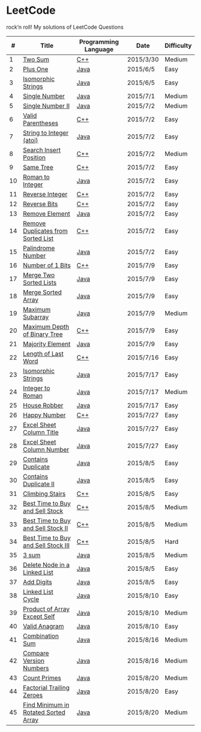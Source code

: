 # LeetCode
rock‘n roll!
My solutions of LeetCode Questions  

| #     |                 Title                  | Programming Language  | Date       | Difficulty  |
| ----- | -------------------------------------- | --------------------- | ---------- | ----------- |
| 1   |[Two Sum](https://leetcode.com/problems/two-sum/)|[C++](https://github.com/TonyFromDire/LeetCode/blob/master/src/two%20sum.cpp)|2015/3/30| Medium|
| 2   |[Plus One](https://leetcode.com/problems/plus-one/)|[Java](https://github.com/TonyFromDire/LeetCode/blob/master/src/plus%20one.java)|2015/6/5| Easy|
| 3   |[Isomorphic Strings ](https://leetcode.com/problems/isomorphic-strings/)|[Java](https://github.com/TonyFromDire/LeetCode/blob/master/src/plus%20one.java)|2015/6/5| Easy|
| 4   |[Single Number ](https://leetcode.com/problems/single-number/)|[Java](https://github.com/TonyFromDire/LeetCode/blob/master/src/Single%20Number.java)|2015/7/1| Medium|
| 5   |[Single Number II ](https://leetcode.com/problems/single-number-ii/)|[Java](https://github.com/TonyFromDire/LeetCode/blob/master/src/Single%20Number%20II.java)|2015/7/2| Medium|
| 6   |[Valid Parentheses ](https://leetcode.com/problems/valid-parentheses/)|[C++](https://github.com/TonyFromDire/LeetCode/blob/master/src/Valid%20Parentheses.cpp)|2015/7/2| Easy|
| 7   |[String to Integer (atoi) ](https://leetcode.com/problems/string-to-integer-atoi/)|[Java](https://github.com/TonyFromDire/LeetCode/blob/master/src/String%20to%20Integer%20(atoi)%20.java)|2015/7/2| Easy|
| 8   |[Search Insert Position ](https://leetcode.com/problems/search-insert-position/)|[C++](https://github.com/TonyFromDire/LeetCode/blob/master/src/Search%20Insert%20Position.cpp)|2015/7/2| Medium|
| 9   |[Same Tree ](https://leetcode.com/problems/same-tree/)|[C++](https://github.com/TonyFromDire/LeetCode/blob/master/src/Same%20Tree.cpp)|2015/7/2| Easy|
| 10   |[Roman to Integer ](https://leetcode.com/problems/roman-to-integer/)|[Java](https://github.com/TonyFromDire/LeetCode/blob/master/src/Roman%20to%20Integer.java)|2015/7/2| Easy|
| 11   |[Reverse Integer ](https://leetcode.com/problems/reverse-integer/)|[C++](https://github.com/TonyFromDire/LeetCode/blob/master/src/Reverse%20Integer.cpp)|2015/7/2| Easy|
| 12   |[Reverse Bits ](https://leetcode.com/problems/reverse-bits/)|[C++](https://github.com/TonyFromDire/LeetCode/blob/master/src/Reverse%20Bits.cpp)|2015/7/2| Easy|
| 13   |[Remove Element ](https://leetcode.com/problems/remove-element/)|[Java](https://github.com/TonyFromDire/LeetCode/blob/master/src/Remove%20Element.java)|2015/7/2| Easy|
| 14   |[Remove Duplicates from Sorted List ](https://leetcode.com/problems/remove-duplicates-from-sorted-list/)|[C++](https://github.com/TonyFromDire/LeetCode/blob/master/src/Remove%20Duplicates%20from%20Sorted%20List.cpp)|2015/7/2| Easy|
| 15   |[Palindrome Number ](https://leetcode.com/problems/palindrome-number/)|[Java](https://github.com/TonyFromDire/LeetCode/blob/master/src/Palindrome%20Number.java)|2015/7/2| Easy|
| 16   |[Number of 1 Bits ](https://leetcode.com/problems/number-of-1-bits/)|[C++](https://github.com/TonyFromDire/LeetCode/blob/master/src/Number%20of%201%20Bits.cpp)|2015/7/9| Easy|
| 17   |[Merge Two Sorted Lists ](https://leetcode.com/problems/merge-two-sorted-lists/)|[Java](https://github.com/TonyFromDire/LeetCode/blob/master/src/Merge%20Two%20Sorted%20Lists.java)|2015/7/9| Easy|
| 18   |[Merge Sorted Array ](https://leetcode.com/problems/merge-sorted-array/)|[Java](https://github.com/TonyFromDire/LeetCode/blob/master/src/Merge%20Sorted%20Array.java)|2015/7/9| Easy|
| 19   |[Maximum Subarray ](https://leetcode.com/problems/maximum-subarray/)|[Java](https://github.com/TonyFromDire/LeetCode/blob/master/src/Maximum%20Subarray.java)|2015/7/9| Medium|
| 20   |[Maximum Depth of Binary Tree ](https://leetcode.com/problems/maximum-depth-of-binary-tree/)|[C++](https://github.com/TonyFromDire/LeetCode/blob/master/src/Maximum%20Depth%20of%20Binary%20Tree.cpp)|2015/7/9| Easy|
| 21   |[Majority Element ](https://leetcode.com/problems/majority-element/)|[Java](https://github.com/TonyFromDire/LeetCode/blob/master/src/Majority%20Element.java)|2015/7/9| Easy|
| 22   |[Length of Last Word ](https://leetcode.com/problems/length-of-last-word/)|[C++](https://github.com/TonyFromDire/LeetCode/blob/master/src/Length%20of%20Last%20Word.cpp)|2015/7/16| Easy|
| 23   |[Isomorphic Strings ](https://leetcode.com/problems/isomorphic-strings/)|[Java](https://github.com/TonyFromDire/LeetCode/blob/master/src/Isomorphic%20Strings.java)|2015/7/17| Easy|
| 24   |[Integer to Roman ](https://leetcode.com/problems/integer-to-roman/)|[Java](https://github.com/TonyFromDire/LeetCode/blob/master/src/Integer%20to%20Roman.java)|2015/7/17| Medium|
| 25   |[House Robber ](https://leetcode.com/problems/house-robber/)|[Java](https://github.com/TonyFromDire/LeetCode/blob/master/src/House%20Robber%20.java)|2015/7/17| Easy|
| 26   |[Happy Number ](https://leetcode.com/problems/happy-number/)|[C++](https://github.com/TonyFromDire/LeetCode/blob/master/src/Happy%20Number.cpp)|2015/7/27| Easy|
| 27   |[Excel Sheet Column Title ](https://leetcode.com/problems/excel-sheet-column-title/)|[Java](https://github.com/TonyFromDire/LeetCode/blob/master/src/Excel%20Sheet%20Column%20Title.java)|2015/7/27| Easy|
| 28   |[Excel Sheet Column Number ](https://leetcode.com/problems/excel-sheet-column-number/)|[Java](https://github.com/TonyFromDire/LeetCode/blob/master/src/Excel%20Sheet%20Column%20Number.java)|2015/7/27| Easy|
| 29   |[Contains Duplicate ](https://leetcode.com/problems/contains-duplicate/)|[Java](https://github.com/TonyFromDire/LeetCode/blob/master/src/Contains%20Duplicate.java)|2015/8/5| Easy|
| 30   |[Contains Duplicate II ](https://leetcode.com/problems/contains-duplicate-ii/)|[Java](https://github.com/TonyFromDire/LeetCode/blob/master/src/Contains%20Duplicate%20II.java)|2015/8/5| Easy|
| 31   |[Climbing Stairs ](https://leetcode.com/problems/climbing-stairs/)|[C++](https://github.com/TonyFromDire/LeetCode/blob/master/src/Climbing%20Stairs.cpp)|2015/8/5| Easy|
| 32   |[Best Time to Buy and Sell Stock ](https://leetcode.com/problems/best-time-to-buy-and-sell-stock/)|[C++](https://github.com/TonyFromDire/LeetCode/blob/master/src/Best%20Time%20to%20Buy%20and%20Sell%20Stock.cpp)|2015/8/5| Medium|
| 33   |[Best Time to Buy and Sell Stock II ](https://leetcode.com/problems/best-time-to-buy-and-sell-stock-ii/)|[C++](https://github.com/TonyFromDire/LeetCode/blob/master/src/Best%20Time%20to%20Buy%20and%20Sell%20Stock%20II.cpp)|2015/8/5| Medium|
| 34   |[Best Time to Buy and Sell Stock III ](https://leetcode.com/problems/best-time-to-buy-and-sell-stock-iii/)|[C++](https://github.com/TonyFromDire/LeetCode/blob/master/src/Best%20Time%20to%20Buy%20and%20Sell%20Stock%20III.cpp)|2015/8/5| Hard|
| 35   |[3 sum ](https://leetcode.com/problems/3sum/)|[Java](https://github.com/TonyFromDire/LeetCode/blob/master/src/3%20sum.java)|2015/8/5| Medium|
| 36   |[Delete Node in a Linked List ](https://leetcode.com/problems/delete-node-in-a-linked-list/)|[Java](https://github.com/TonyFromDire/LeetCode/blob/master/src/Delete%20Node%20in%20a%20Linked%20List.java)|2015/8/5| Easy|
| 37   |[Add Digits ](https://leetcode.com/problems/add-digits/)|[Java](https://github.com/TonyFromDire/LeetCode/blob/master/src/Add%20Digits.java)|2015/8/5| Easy|
| 38   |[Linked List Cycle ](https://leetcode.com/problems/linked-list-cycle/)|[Java](https://github.com/TonyFromDire/LeetCode/blob/master/src/Linked%20List%20Cycle.java)|2015/8/10| Easy|
| 39   |[Product of Array Except Self  ](https://leetcode.com/problems/product-of-array-except-self/)|[Java](https://github.com/TonyFromDire/LeetCode/blob/master/src/Product%20of%20Array%20Except%20Self.java)|2015/8/10| Medium|
| 40   |[Valid Anagram ](https://leetcode.com/problems/valid-anagram/)|[Java](https://github.com/TonyFromDire/LeetCode/blob/master/src/Valid%20Anagram.java)|2015/8/10| Easy|
| 41   |[Combination Sum ](https://leetcode.com/problems/combination-sum/)|[Java](https://github.com/TonyFromDire/LeetCode/blob/master/src/Combination%20Sum.java)|2015/8/16| Medium|
| 42   |[Compare Version Numbers ](https://leetcode.com/problems/compare-version-numbers/)|[Java](https://github.com/TonyFromDire/LeetCode/blob/master/src/Compare%20Version%20Numbers.java)|2015/8/16| Medium|
| 43   |[Count Primes ](https://leetcode.com/problems/count-primes/)|[Java](https://github.com/TonyFromDire/LeetCode/blob/master/src/Count%20Primes.java)|2015/8/20| Medium|
| 44   |[Factorial Trailing Zeroes ](https://leetcode.com/problems/factorial-trailing-zeroes/)|[Java](https://github.com/TonyFromDire/LeetCode/blob/master/src/Factorial%20Trailing%20Zeroes.java)|2015/8/20| Easy|
| 45   |[Find Minimum in Rotated Sorted Array ](https://leetcode.com/problems/find-minimum-in-rotated-sorted-array/)|[Java](https://github.com/TonyFromDire/LeetCode/blob/master/src/Find%20Minimum%20in%20Rotated%20Sorted%20Array.java)|2015/8/20| Medium|
